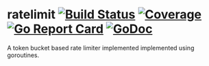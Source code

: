 # ratelimit [![Build Status](https://travis-ci.org/dougnukem/ratelimit.png)](https://travis-ci.org/dougnukem/ratelimit) [![Coverage](https://gocover.io/_badge/github.com/dougnukem/ratelimit)](https://gocover.io/github.com/dougnukem/ratelimit)[![Go Report Card](http://goreportcard.com/badge/dougnukem/ratelimit)](http://goreportcard.com/report/dougnukem/ratelimit) [![GoDoc](https://godoc.org/github.com/dougnukem/ratelimit?status.png)](https://godoc.org/github.com/dougnukem/ratelimit)

A token bucket based rate limiter implemented implemented using goroutines.

